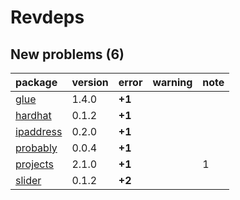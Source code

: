 # Revdeps

## New problems (6)

|package                            |version |error  |warning |note |
|:----------------------------------|:-------|:------|:-------|:----|
|[glue](problems.md#glue)           |1.4.0   |__+1__ |        |     |
|[hardhat](problems.md#hardhat)     |0.1.2   |__+1__ |        |     |
|[ipaddress](problems.md#ipaddress) |0.2.0   |__+1__ |        |     |
|[probably](problems.md#probably)   |0.0.4   |__+1__ |        |     |
|[projects](problems.md#projects)   |2.1.0   |__+1__ |        |1    |
|[slider](problems.md#slider)       |0.1.2   |__+2__ |        |     |

